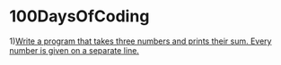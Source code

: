 # 100DaysOfCoding

1)[Write a program that takes three numbers and prints their sum. Every number is given on a separate line.](Day001.md)
